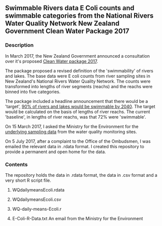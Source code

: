## Swimmable Rivers data E Coli counts and swimmable categories from the National Rivers Water Quality Network New Zealand Government Clean Water Package 2017 

### Description

In March 2017, the New Zealand Government announced a consultation over it's proposed [Clean Water package 2017](http://www.mfe.govt.nz/fresh-water/freshwater-management-reforms/clean-water-package-2017).

The package proposed a revised definition of the 'swimmability' of rivers and lakes. The base data were E coli counts from river sampling sites in New Zealand's National Rivers Water Quality Network. The counts were transformed into lengths of river segments (reachs) and the reachs were binned into five categories. 

The package included a headline announcement that there would be a 'target', [90% of rivers and lakes would be swimmable by 2040](http://www.mfe.govt.nz/node/22969). The target would be calculated on the basis of lengths of river reachs. The current 'baseline', in lengths of river reachs, was that 72% were 'swimmable'. 

On 15 March 2017, I asked the Ministry for the Environment for the [underlying sampling data](https://fyi.org.nz/request/5549-clean-water-2017-analysis-of-water-quality-monitoring-sites-making-up-the-water-quality-categories-expressed-in-lengths-of-rivers-swimmable-in-report-me-1293) from the water quality monitoring sites.

On 5 July 2017, after a complaint to the Office of the Ombudsmen, I was emailed the relevant data in .rdata format. I created this repository to provide a permanent and open home for the data.

### Contents

The repository holds the data in .rdata format, the data in .csv format and a very short R script file.

1. WQdailymeansEcoli.rdata

2. WQdailymeansEcoli.csv

3. WQ-daily-means-Ecoli.r

4. E-Coli-R-Data.txt	An email from the Ministry for the Environment
